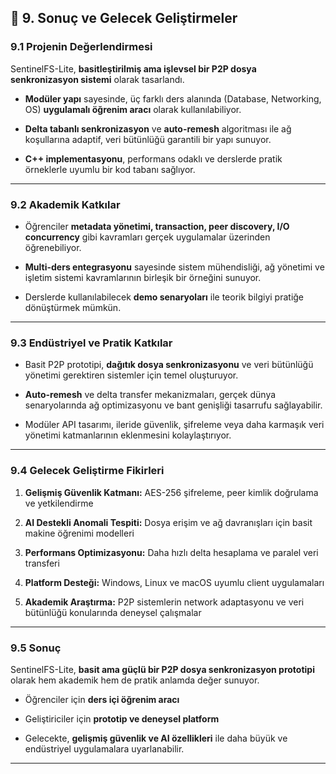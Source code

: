 ## 🏁 **9\. Sonuç ve Gelecek Geliştirmeler**

### 9.1 Projenin Değerlendirmesi

SentinelFS-Lite, **basitleştirilmiş ama işlevsel bir P2P dosya senkronizasyon sistemi** olarak tasarlandı.

-   **Modüler yapı** sayesinde, üç farklı ders alanında (Database, Networking, OS) **uygulamalı öğrenim aracı** olarak kullanılabiliyor.
    
-   **Delta tabanlı senkronizasyon** ve **auto-remesh** algoritması ile ağ koşullarına adaptif, veri bütünlüğü garantili bir yapı sunuyor.
    
-   **C++ implementasyonu**, performans odaklı ve derslerde pratik örneklerle uyumlu bir kod tabanı sağlıyor.
    

---

### 9.2 Akademik Katkılar

-   Öğrenciler **metadata yönetimi, transaction, peer discovery, I/O concurrency** gibi kavramları gerçek uygulamalar üzerinden öğrenebiliyor.
    
-   **Multi-ders entegrasyonu** sayesinde sistem mühendisliği, ağ yönetimi ve işletim sistemi kavramlarının birleşik bir örneğini sunuyor.
    
-   Derslerde kullanılabilecek **demo senaryoları** ile teorik bilgiyi pratiğe dönüştürmek mümkün.
    

---

### 9.3 Endüstriyel ve Pratik Katkılar

-   Basit P2P prototipi, **dağıtık dosya senkronizasyonu** ve veri bütünlüğü yönetimi gerektiren sistemler için temel oluşturuyor.
    
-   **Auto-remesh** ve delta transfer mekanizmaları, gerçek dünya senaryolarında ağ optimizasyonu ve bant genişliği tasarrufu sağlayabilir.
    
-   Modüler API tasarımı, ileride güvenlik, şifreleme veya daha karmaşık veri yönetimi katmanlarının eklenmesini kolaylaştırıyor.
    

---

### 9.4 Gelecek Geliştirme Fikirleri

1.  **Gelişmiş Güvenlik Katmanı:** AES-256 şifreleme, peer kimlik doğrulama ve yetkilendirme
    
2.  **AI Destekli Anomali Tespiti:** Dosya erişim ve ağ davranışları için basit makine öğrenimi modelleri
    
3.  **Performans Optimizasyonu:** Daha hızlı delta hesaplama ve paralel veri transferi
    
4.  **Platform Desteği:** Windows, Linux ve macOS uyumlu client uygulamaları
    
5.  **Akademik Araştırma:** P2P sistemlerin network adaptasyonu ve veri bütünlüğü konularında deneysel çalışmalar
    

---

### 9.5 Sonuç

SentinelFS-Lite, **basit ama güçlü bir P2P dosya senkronizasyon prototipi** olarak hem akademik hem de pratik anlamda değer sunuyor.

-   Öğrenciler için **ders içi öğrenim aracı**
    
-   Geliştiriciler için **prototip ve deneysel platform**
    
-   Gelecekte, **gelişmiş güvenlik ve AI özellikleri** ile daha büyük ve endüstriyel uygulamalara uyarlanabilir.
    

---
